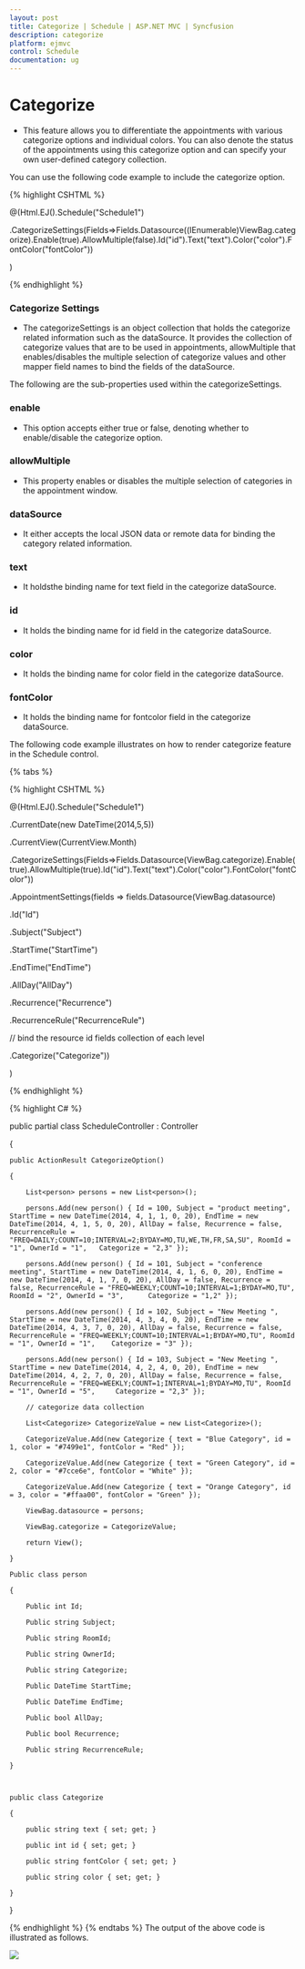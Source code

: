 ```yaml
---
layout: post
title: Categorize | Schedule | ASP.NET MVC | Syncfusion
description: categorize	
platform: ejmvc
control: Schedule
documentation: ug
---
```


# Categorize	

* This feature allows you to differentiate the appointments with various categorize options and individual colors. You can also denote the status of the appointments using this categorize option and can specify your own user-defined category collection.

You can use the following code example to include the categorize option.

{% highlight CSHTML %}


@(Html.EJ().Schedule("Schedule1")

.CategorizeSettings(Fields=>Fields.Datasource((IEnumerable)ViewBag.categorize).Enable(true).AllowMultiple(false).Id("id").Text("text").Color("color").FontColor("fontColor"))

)

{% endhighlight %}

### Categorize Settings

* The categorizeSettings is an object collection that holds the categorize related information such as the dataSource. It provides the collection of categorize values that are to be used in appointments, allowMultiple that enables/disables the multiple selection of categorize values and other mapper field names to bind the fields of the dataSource. 

The following are the sub-properties used within the categorizeSettings.

### enable

* This option accepts either true or false, denoting whether to enable/disable the categorize option.

### allowMultiple

* This property enables or disables the multiple selection of categories in the appointment window. 

### dataSource

* It either accepts the local JSON data or remote data for binding the category related information. 

### text

* It holdsthe binding name for text field in the categorize dataSource.

### id

* It holds the binding name for id field in the categorize dataSource.

### color

* It holds the binding name for color field in the categorize dataSource.

### fontColor

* It holds the binding name for fontcolor field in the categorize dataSource.

The following code example illustrates on how to render categorize feature in the Schedule control.

{% tabs %}

{% highlight CSHTML %}

@(Html.EJ().Schedule("Schedule1")

.CurrentDate(new DateTime(2014,5,5))

.CurrentView(CurrentView.Month)

.CategorizeSettings(Fields=>Fields.Datasource(ViewBag.categorize).Enable(true).AllowMultiple(true).Id("id").Text("text").Color("color").FontColor("fontColor"))

.AppointmentSettings(fields => fields.Datasource(ViewBag.datasource)

.Id("Id")

.Subject("Subject")

.StartTime("StartTime")

.EndTime("EndTime")

.AllDay("AllDay")

.Recurrence("Recurrence")

.RecurrenceRule("RecurrenceRule")

// bind the resource id fields collection of each level

.Categorize("Categorize"))

)


{% endhighlight %}

{% highlight C# %}

public partial class ScheduleController : Controller

{

	public ActionResult CategorizeOption()

	{

		List<person> persons = new List<person>();

		persons.Add(new person() { Id = 100, Subject = "product meeting", StartTime = new DateTime(2014, 4, 1, 1, 0, 20), EndTime = new DateTime(2014, 4, 1, 5, 0, 20), AllDay = false, Recurrence = false, RecurrenceRule = "FREQ=DAILY;COUNT=10;INTERVAL=2;BYDAY=MO,TU,WE,TH,FR,SA,SU", RoomId = "1", OwnerId = "1", 	 Categorize = "2,3" });

		persons.Add(new person() { Id = 101, Subject = "conference meeting", StartTime = new DateTime(2014, 4, 1, 6, 0, 20), EndTime = new DateTime(2014, 4, 1, 7, 0, 20), AllDay = false, Recurrence = false, RecurrenceRule = "FREQ=WEEKLY;COUNT=10;INTERVAL=1;BYDAY=MO,TU", RoomId = "2", OwnerId = "3", 	 Categorize = "1,2" });

		persons.Add(new person() { Id = 102, Subject = "New Meeting ", StartTime = new DateTime(2014, 4, 3, 4, 0, 20), EndTime = new DateTime(2014, 4, 3, 7, 0, 20), AllDay = false, Recurrence = false, RecurrenceRule = "FREQ=WEEKLY;COUNT=10;INTERVAL=1;BYDAY=MO,TU", RoomId = "1", OwnerId = "1", 	 Categorize = "3" });

		persons.Add(new person() { Id = 103, Subject = "New Meeting ", StartTime = new DateTime(2014, 4, 2, 4, 0, 20), EndTime = new DateTime(2014, 4, 2, 7, 0, 20), AllDay = false, Recurrence = false, RecurrenceRule = "FREQ=WEEKLY;COUNT=1;INTERVAL=1;BYDAY=MO,TU", RoomId = "1", OwnerId = "5", 	 Categorize = "2,3" });

		// categorize data collection

		List<Categorize> CategorizeValue = new List<Categorize>();

		CategorizeValue.Add(new Categorize { text = "Blue Category", id = 1, color = "#7499e1", fontColor = "Red" });

		CategorizeValue.Add(new Categorize { text = "Green Category", id = 2, color = "#7cce6e", fontColor = "White" });

		CategorizeValue.Add(new Categorize { text = "Orange Category", id = 3, color = "#ffaa00", fontColor = "Green" });

		ViewBag.datasource = persons;

		ViewBag.categorize = CategorizeValue;

		return View();

	}

	Public class person

	{

		Public int Id;

		Public string Subject;

		Public string RoomId;

		Public string OwnerId;

		Public string Categorize;

		Public DateTime StartTime;

		Public DateTime EndTime;

		Public bool AllDay;

		Public bool Recurrence;

		Public string RecurrenceRule;

	}



	public class Categorize

	{

		public string text { set; get; }

		public int id { set; get; }

		public string fontColor { set; get; }

		public string color { set; get; }

	}

}

{% endhighlight %}
{% endtabs %}
The output of the above code is illustrated as follows.

![](Categorize_images/Categorize_img1.png)



